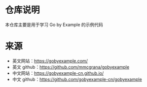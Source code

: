 # 仓库说明

本仓库主要是用于学习 Go by Example 的示例代码


# 来源
- 英文网站：https://gobyexample.com/
- 英文 github：https://github.com/mmcgrana/gobyexample
- 中文网站：https://gobyexample-cn.github.io/
- 中文 github：https://github.com/gobyexample-cn/gobyexample

